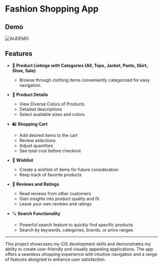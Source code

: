 # Fashion Shopping App  

## Demo
![AUDEMO](https://github.com/slee98/SwiftUI_POC/assets/74482315/e4d8c09e-5a85-42a0-9f20-c3d7636e2dd6)

## Features

- 👚 **Product Listings with Categories (All, Tops, Jacket, Pants, Skirt, Shoe, Sale)**
  - Browse through clothing items conveniently categorized for easy navigation.

- 📄 **Product Details**
  - View Diverse Colors of Products
  - Detailed descriptions
  - Select available sizes and colors

- 🛍️ **Shopping Cart**
  - Add desired items to the cart
  - Review selections
  - Adjust quantities
  - See total cost before checkout

- 🩷 **Wishlist**
  - Create a wishlist of items for future consideration
  - Keep track of favorite products

- 🌟 **Reviews and Ratings**
  - Read reviews from other customers
  - Gain insights into product quality and fit
  - Leave your own reviews and ratings

- 🔍 **Search Functionality**
  - Powerful search feature to quickly find specific products
  - Search by keywords, categories, brands, or price ranges

---

This project showcases my iOS development skills and demonstrates my ability to create user-friendly and visually appealing applications. The app offers a seamless shopping experience with intuitive navigation and a range of features designed to enhance user satisfaction.
